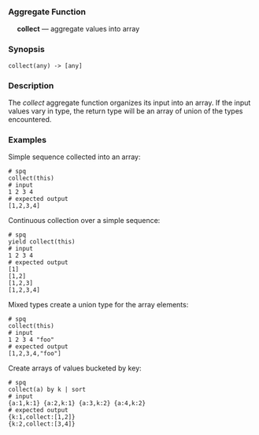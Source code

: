 ### Aggregate Function

&emsp; **collect** &mdash; aggregate values into array

### Synopsis
```
collect(any) -> [any]
```

### Description

The _collect_ aggregate function organizes its input into an array.
If the input values vary in type, the return type will be an array
of union of the types encountered.

### Examples

Simple sequence collected into an array:
```mdtest-spq
# spq
collect(this)
# input
1 2 3 4
# expected output
[1,2,3,4]
```

Continuous collection over a simple sequence:
```mdtest-spq
# spq
yield collect(this)
# input
1 2 3 4
# expected output
[1]
[1,2]
[1,2,3]
[1,2,3,4]
```

Mixed types create a union type for the array elements:
```mdtest-spq
# spq
collect(this)
# input
1 2 3 4 "foo"
# expected output
[1,2,3,4,"foo"]
```

Create arrays of values bucketed by key:
```mdtest-spq
# spq
collect(a) by k | sort
# input
{a:1,k:1} {a:2,k:1} {a:3,k:2} {a:4,k:2}
# expected output
{k:1,collect:[1,2]}
{k:2,collect:[3,4]}
```
